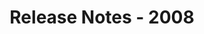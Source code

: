 ﻿---
title: Release Notes - 2008
description: "Release Notes - 2008 – learn about the latest updates and fixes."
type: docs
weight: 130
url: /net/release-notes-2008/
---


